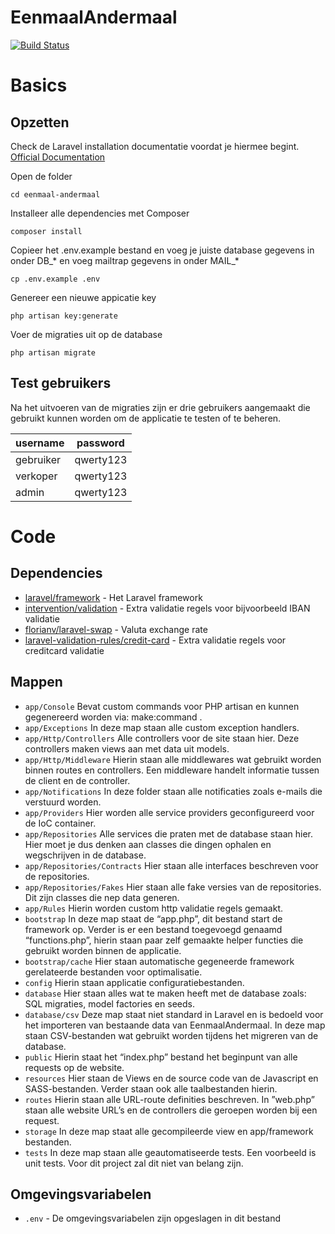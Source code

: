 # EenmaalAndermaal

[![Build Status](https://travis-ci.com/spijkermenno/ICA-Project-2018.svg?token=pskv6nK5nPgApsw1scAs&branch=master)](https://travis-ci.com/spijkermenno/ICA-Project-2018)

# Basics

## Opzetten

Check de Laravel installation documentatie voordat je hiermee begint. [Official Documentation](https://laravel.com/docs/5.5/installation#installation)

Open de folder

    cd eenmaal-andermaal

Installeer alle dependencies met Composer

    composer install

Copieer het .env.example bestand en voeg je juiste database gegevens in onder DB_* en voeg mailtrap gegevens in onder MAIL_*

    cp .env.example .env

Genereer een nieuwe appicatie key

    php artisan key:generate

Voer de migraties uit op de database

    php artisan migrate

## Test gebruikers
 
Na het uitvoeren van de migraties zijn er drie gebruikers aangemaakt die gebruikt kunnen worden om de applicatie te testen of te beheren.

| username  | password  |
|-----------|-----------|
| gebruiker | qwerty123 |
| verkoper  | qwerty123 |
| admin     | qwerty123 |

# Code

## Dependencies

- [laravel/framework](https://github.com/laravel/framework) - Het Laravel framework
- [intervention/validation](https://github.com/intervention/validation) - Extra validatie regels voor bijvoorbeeld IBAN validatie
- [florianv/laravel-swap](https://github.com/florianv/laravel-swap) - Valuta exchange rate 
- [laravel-validation-rules/credit-card](https://github.com/laravel-validation-rules/credit-card) - Extra validatie regels voor creditcard validatie

## Mappen

- `app/Console` Bevat custom commands voor PHP artisan en kunnen gegenereerd worden via: make:command .
- `app/Exceptions` In deze map staan alle custom exception handlers. 
- `app/Http/Controllers` Alle controllers voor de site staan hier. Deze controllers maken views aan met data uit models.
- `app/Http/Middleware` Hierin staan alle middlewares wat gebruikt worden binnen routes en controllers. Een middleware handelt informatie tussen de client en de controller.
- `app/Notifications` In deze folder staan alle notificaties zoals e-mails die verstuurd worden. 
- `app/Providers` Hier worden alle service providers geconfigureerd voor de IoC container.
- `app/Repositories` Alle services die praten met de database staan hier. Hier moet je dus denken aan classes die dingen ophalen en wegschrijven in de database.
- `app/Repositories/Contracts` Hier staan alle interfaces beschreven voor de repositories.
- `app/Repositories/Fakes` Hier staan alle fake versies van de repositories. Dit zijn classes die nep data generen.
- `app/Rules` Hierin worden custom http validatie regels gemaakt.
- `bootstrap` In deze map staat de “app.php”, dit bestand start de framework op. Verder is er een bestand toegevoegd genaamd “functions.php”, hierin staan paar zelf gemaakte helper functies die gebruikt worden binnen de applicatie.
- `bootstrap/cache` Hier staan automatische gegeneerde framework gerelateerde bestanden voor optimalisatie.
- `config` Hierin staan applicatie configuratiebestanden.
- `database` Hier staan alles wat te maken heeft met de database zoals: SQL migraties, model factories en seeds.
- `database/csv` Deze map staat niet standard in Laravel en is bedoeld voor het importeren van bestaande data van EenmaalAndermaal. In deze map staan CSV-bestanden wat gebruikt worden tijdens het migreren van de database.
- `public` Hierin staat het “index.php” bestand het beginpunt van alle requests op de website.
- `resources` Hier staan de Views en de source code van de Javascript en SASS-bestanden. Verder staan ook alle taalbestanden hierin.
- `routes` Hierin staan alle URL-route definities beschreven. In ”web.php” staan alle website URL’s en de controllers die geroepen worden bij een request.
- `storage` In deze map staat alle gecompileerde view en app/framework bestanden.
- `tests` In deze map staan alle geautomatiseerde tests. Een voorbeeld is unit tests. Voor dit project zal dit niet van belang zijn.

## Omgevingsvariabelen

- `.env` - De omgevingsvariabelen zijn opgeslagen in dit bestand
